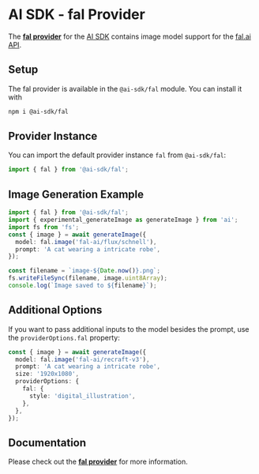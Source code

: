 # AI SDK - fal Provider

The **[fal provider](https://sdk.vercel.ai/providers/ai-sdk-providers/fal)** for the [AI SDK](https://sdk.vercel.ai/docs) contains image model support for the [fal.ai API](https://fal.ai/).

## Setup

The fal provider is available in the `@ai-sdk/fal` module. You can install it with

```bash
npm i @ai-sdk/fal
```

## Provider Instance

You can import the default provider instance `fal` from `@ai-sdk/fal`:

```ts
import { fal } from '@ai-sdk/fal';
```

## Image Generation Example

```ts
import { fal } from '@ai-sdk/fal';
import { experimental_generateImage as generateImage } from 'ai';
import fs from 'fs';
const { image } = await generateImage({
  model: fal.image('fal-ai/flux/schnell'),
  prompt: 'A cat wearing a intricate robe',
});

const filename = `image-${Date.now()}.png`;
fs.writeFileSync(filename, image.uint8Array);
console.log(`Image saved to ${filename}`);
```

## Additional Options

If you want to pass additional inputs to the model besides the prompt, use the `providerOptions.fal` property:

```ts
const { image } = await generateImage({
  model: fal.image('fal-ai/recraft-v3'),
  prompt: 'A cat wearing a intricate robe',
  size: '1920x1080',
  providerOptions: {
    fal: {
      style: 'digital_illustration',
    },
  },
});
```

## Documentation

Please check out the **[fal provider](https://sdk.vercel.ai/providers/ai-sdk-providers/fal)** for more information.
